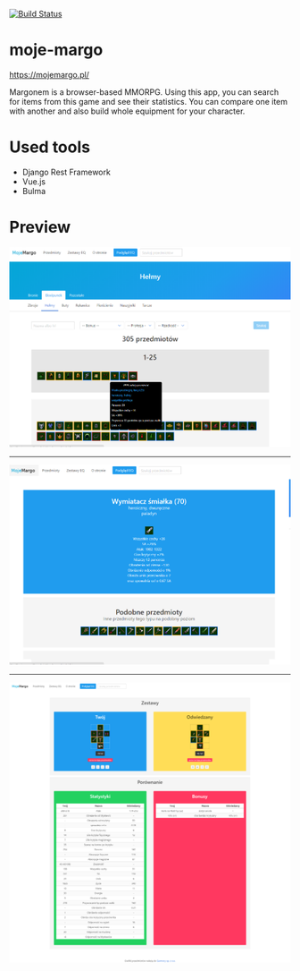 [![Build Status](https://drone.eryk.io/api/badges/reryk/moje-margo/status.svg)](https://drone.eryk.io/reryk/moje-margo)

# moje-margo

https://mojemargo.pl/

Margonem is a browser-based MMORPG. Using this app, you can search for items from this game and see their statistics. You can compare one item with another and also build whole equipment for your character.

# Used tools

- Django Rest Framework
- Vue.js
- Bulma

# Preview

![](/demo/1.png)

---

![](/demo/2.png)

---

![](/demo/3.png)
